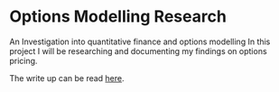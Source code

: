 # Options Modelling Research
An Investigation into quantitative finance and options modelling
In this project I will be researching and documenting my findings on options pricing.

The write up can be read [here](https://github.com/Soham-Deshpande/Options-Pricing/blob/main/OptionsPricing.pdf).
 
